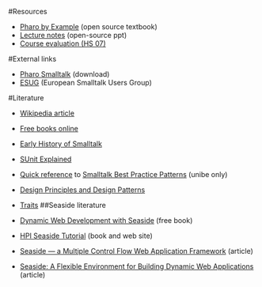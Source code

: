 #Resources

- [Pharo by Example](https://books.pharo.org/updated-pharo-by-example) (open source textbook)
- [Lecture notes](https://www.iam.unibe.ch/scg/svn_repos/Lectures/Smalltalk/) (open-source ppt)
- [Course evaluation (HS 07)](%assets_url%/download/evaluations/HS07_08-W7083_Dynamic_Object-Oriented_Programming_w._Smalltalk.pdf)

#External links

-  [Pharo Smalltalk](http://www.pharo-project.org/) (download)
- [ESUG](http://www.esug.org/) (European Smalltalk Users Group)

#Literature

- [Wikipedia article](http://en.wikipedia.org/wiki/Smalltalk)
- [Free books online](http://stephane.ducasse.free.fr/FreeBooks.html)
- [Early History of Smalltalk](%assets_url%/scgbib/?query=Kay93a&filter=Year)
- [SUnit Explained](%assets_url%/scgbib/?query=Duca03e&filter=Year)
- [Quick reference](http://scgresources.unibe.ch/~scg/Literature/Smalltalk/Beck97aQuickReference.pdf) to [Smalltalk Best Practice Patterns](%assets_url%/scgbib/?query=Beck97a&filter=Year) (unibe only)
- [Design Principles and Design Patterns](%assets_url%/scgbib/?query=Mart00b&filter=Year)
- [Traits](%assets_url%/scgbib/?query=stlit-traits&filter=Year)
##Seaside literature

- [Dynamic Web Development with Seaside](http://book.seaside.st) (free book)
- [HPI Seaside Tutorial](http://www.swa.hpi.uni-potsdam.de/seaside/tutorial) (book and web site)
- [Seaside &mdash; a Multiple Control Flow Web Application Framework](%assets_url%/scgbib/?query=Duca04e&filter=Year) (article)
- [Seaside: A Flexible Environment for Building Dynamic Web Applications](%assets_url%/scgbib/?query=Duca07a&filter=Year) (article)
